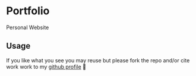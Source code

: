 # Portfolio
Personal Website


## Usage

If you like what you see you may reuse but please fork the repo and/or cite work work to my [github profile](https://github.com/prests) 🙂
